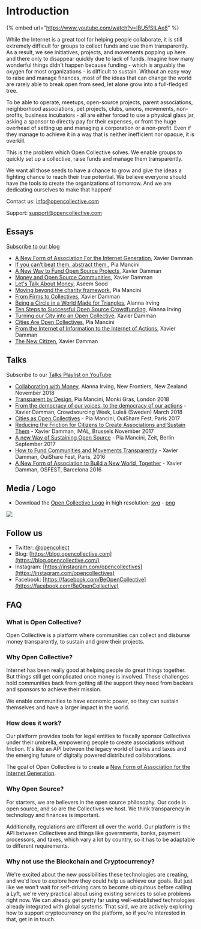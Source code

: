 # Introduction

{% embed url="https://www.youtube.com/watch?v=IBU5fSILAe8" %}

While the Internet is a great tool for helping people collaborate, it is still extremely difficult for groups to collect funds and use them transparently. As a result, we see initiatives, projects, and movements popping up here and there only to disappear quickly due to lack of funds. Imagine how many wonderful things didn't happen because funding - which is arguably the oxygen for most organizations - is difficult to sustain. Without an easy way to raise and manage finances, most of the ideas that can change the world are rarely able to break open from seed, let alone grow into a full-fledged tree.

To be able to operate, meetups, open-source projects, parent associations, neighborhood associations, pet projects, clubs, unions, movements, non-profits, business incubators - all are either forced to use a physical glass jar, asking a sponsor to directly pay for their expenses, or front the huge overhead of setting up and managing a corporation or a non-profit. Even if they manage to achieve it in a way that is neither inefficient nor opaque, it is overkill.

This is the problem which Open Collective solves. We enable groups to quickly set up a collective, raise funds and manage them transparently.

We want all those seeds to have a chance to grow and give the ideas a fighting chance to reach their true potential. We believe everyone should have the tools to create the organizations of tomorrow. And we are dedicating ourselves to make that happen!

Contact us: info@opencollective.com

Support: support@opencollective.com

## Essays

[Subscribe to our blog](https://blog.opencollective.com/rss/)

* [A New Form of Association For the Internet Generation](https://blog.opencollective.com/a-new-form-of-association-for-the-internet-generation-part-1/), Xavier Damman
* [If you can’t beat them, abstract them.](https://blog.opencollective.com/if-you-can-t-beat-them-abstract-them/), Pia Mancini
* [A New Way to Fund Open Source Projects](https://blog.opencollective.com/a-new-way-to-fund-open-source-projects/), Xavier Damman
* [Money and Open Source Communities](https://blog.opencollective.com/money-and-open-source-communities/), Xavier Damman
* [Let's Talk About Money](https://blog.opencollective.com/lets-talk-about-money/), Aseem Sood
* [Moving beyond the charity framework](https://blog.opencollective.com/moving-beyond-the-charity-framework/), Pia Mancini
* [From Firms to Collectives](https://blog.opencollective.com/from-firms-to-collectives/), Xavier Damman
* [Being a Circle in a World Made for Triangles](https://blog.opencollective.com/being-a-circle-in-a-world-made-for-triangles/), Alanna Irving
* [Ten Steps to Successful Open Source Crowdfunding](https://blog.opencollective.com/ten-steps-to-successful-open-source-crowdfunding/), Alanna Irving
* [Turning our City into an Open Collective](https://blog.opencollective.com/turning-our-city-into-an-open-collective/), Xavier Damman
* [Cities Are Open Collectives](https://blog.opencollective.com/cities-are-open-collectives/), Pia Mancini
* [From the Internet of Information to the Internet of Actions](https://blog.opencollective.com/from-the-internet-of-information-to-the-internet-of-action/), Xavier Damman
* [The New Citizen](https://blog.opencollective.com/the-new-citizen/), Xavier Damman

## Talks

Subscribe to our [Talks Playlist on YouTube](https://www.youtube.com/playlist?list=PLXg2bdeeuFip6JoPoYgdm3AQ53lfEOjnw)

* [Collaborating with Money](https://www.youtube.com/watch?v=kZleX383-VQ), Alanna Irving, New Frontiers, New Zealand November 2018
* [Transparent by Design](https://www.youtube.com/watch?v=yrXO6c6Q7wU&list=PLXg2bdeeuFip6JoPoYgdm3AQ53lfEOjnw&index=4&t=0s), Pia Mancini, Monki Gras, London 2018
* [From the democracy of our voices, to the democracy of our actions](https://www.youtube.com/watch?v=9Lx2Dk4VaUA&list=PLXg2bdeeuFip6JoPoYgdm3AQ53lfEOjnw&index=6) - Xavier Damman, Crowdsourcing Week, Luleå \(Sweden\) March 2018
* [Cities as Open Collectives](https://www.youtube.com/watch?v=S74uMkmNdh0&index=1&list=PLXg2bdeeuFip6JoPoYgdm3AQ53lfEOjnw) - Pia Mancini, OuiShare Fest, Paris 2017
* [Reducing the Friction for Citizens to Create Associations and Sustain Them](https://www.youtube.com/watch?v=uBj5nS0s9uQ&list=PLXg2bdeeuFip6JoPoYgdm3AQ53lfEOjnw&index=7) - Xavier Damman, iMAL, Brussels November 2017
* [A new Way of Sustaining Open Source](https://www.youtube.com/watch?v=szE_00HC5h4&index=2&list=PLXg2bdeeuFip6JoPoYgdm3AQ53lfEOjnw) - Pia Mancini, Zeit, Berlin September 2017
* [How to Fund Communities and Movements Transparently](https://www.youtube.com/watch?v=KtRYjfiYHKc&list=PLXg2bdeeuFip6JoPoYgdm3AQ53lfEOjnw&index=6&t=0s) - Xavier Damman, OuiShare Fest, Paris, 2016
* [A New Form of Association to Build a New World, Together](https://www.youtube.com/watch?v=YNmG8-Yj7C4&index=5&list=PLXg2bdeeuFip6JoPoYgdm3AQ53lfEOjnw) - Xavier Damman, OSFEST, Barcelona 2016

## Media / Logo

* Download the [Open Collective Logo](https://opencollective.com/static/images/opencollectivelogo.png) in high resolution: [svg](https://opencollective.com/static/images/opencollectivelogo.svg) - [png](https://opencollective.com/static/images/opencollectivelogo.png)

![](https://opencollective.com/static/images/opencollectivelogo.svg)

## Follow us

* Twitter: [@opencollect](https://twitter.com/opencollect)
* Blog: [https://blog.opencollective.com](https://blog.opencollective.com/)
* Instagram: [https://instagram.com/opencollectives](https://instagram.com/opencollectives)
* Facebook: [https://facebook.com/BeOpenCollective](https://facebook.com/BeOpenCollective)

## FAQ

### What is Open Collective? <a id="what-is-opencollective"></a>

Open Collective is a platform where communities can collect and disburse money transparently, to sustain and grow their projects.

### Why Open Collective? <a id="why-opencollective"></a>

Internet has been really good at helping people do great things together. But things still get complicated once money is involved. These challenges hold communities back from getting all the support they need from backers and sponsors to achieve their mission.

We enable communities to have economic power, so they can sustain themselves and have a larger impact in the world.

### How does it work? <a id="how-does-it-work"></a>

Our platform provides tools for legal entities to fiscally sponsor Collectives under their umbrella, empowering people to create associations without friction. It's like an API between the legacy world of banks and taxes and the emerging future of digitally powered distributed collaborations.

The goal of Open Collective is to create a [New Form of Association for the Internet Generation](https://blog.opencollective.com/a-new-form-of-association-for-the-internet-generation-part-1/).

### Why Open Source? <a id="why-open-source"></a>

For starters, we are believers in the open source philosophy. Our code is open source, and so are the Collectives we host. We think transparency in technology and finances is important.

Additionally, regulations are different all over the world. Our platform is the API between Collectives and things like governments, banks, payment processors, and taxes, which vary a lot by country, so it has to be adaptable to different requirements.

### **Why not use the Blockchain and Cryptocurrency?**

We're excited about the new possibilities these technologies are creating, and we'd love to explore how they could help us achieve our goals. But just like we won't wait for self-driving cars to become ubiquitous before calling a Lyft, we're very practical about using existing services to solve problems right now. We can already get pretty far using well-established technologies already integrated with global systems. That said, we are actively exploring how to support cryptocurrency on the platform, so if you're interested in that, get in in touch.

